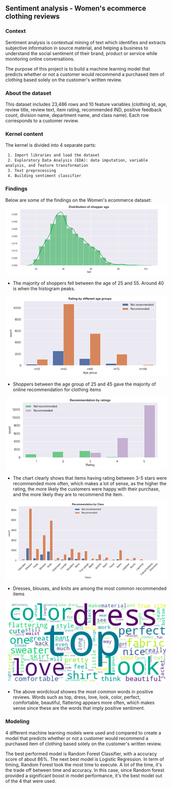 ## Sentiment analysis - Women's ecommerce clothing reviews

### Context
Sentiment analysis is contextual mining of text which identifies and extracts subjective information in source material, 
and helping a business to understand the social sentiment of their brand, product or service while monitoring online conversations.

The purpose of this project is to build a machine learning model that predicts whether or not a customer would recommend a purchased item of 
clothing based solely on the customer's written review.

### About the dataset
This dataset includes 23,486 rows and 10 feature variables (clothing id, age, review title, review text, item rating, recommended IND, positive feedback count, 
division name, department name, and class name). Each row corresponds to a customer review.

### Kernel content
The kernel is divided into 4 separate parts: 

     1. Import libraries and load the dataset
     2. Exploratory Data Analysis (EDA): data imputation, variable analysis, and feature transformation
     3. Text preprocessing 
     4. Building sentiment classifier

### Findings
Below are some of the findings on the Women's ecommerce dataset:
![Screenshot](pic1.png)

* The majority of shoppers fell between the age of 25 and 55. Around 40 is when the histogram peaks.

![Screenshot](pic2.png)

* Shoppers between the age group of 25 and 45 gave the majority of online recommendation for clothing items

![Screenshot](pic3.png)

* The chart clearly shows that items having rating between 3-5 stars were recommended more often, which makes a lot of sense, as the higher the rating, the more likely the customers were happy with their purchase, and the more likely they are to recommend the item.

![Screenshot](pic4.png)

* Dresses, blouses, and knits are among the most common recommended items

![Screenshot](pic5.png)

* The above wordcloud showes the most common words in positive reviews. Words such as top, dress, love, look, color, perfect, comfortable, beautiful, flattering appears more often, which makes sense since these are the words that imply positive sentiment.

### Modeling
4 different machine learning models were used and compared to create a model that predicts whether or not a customer would recommend a purchased item of 
clothing based solely on the customer's written review.

The best performed model is Random Forest Classifier, with a accuracy score of about 86%. The next best model is Logistic Regression. In term of timing, Random Forest took the most time to execute. A lot of the time, it's the trade off between time and accuracy. In this case, since Random forest provided a significant boost in model performance, it's the best model out of the 4 that were used.

